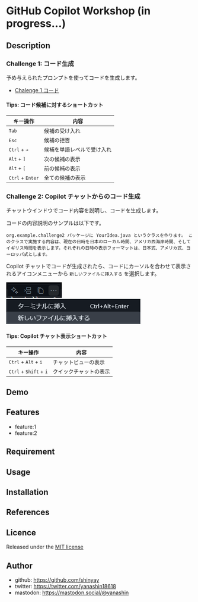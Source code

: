 # GitHub Copilot Workshop (in progress...)

## Description

### Challenge 1: コード生成

予め与えられたプロンプトを使ってコードを生成します。

- [Chalenge 1 コード](./app/src/main/java/org/example/challenge1/HelloCopilot.java)

#### Tips: コード候補に対するショートカット
|キー操作|内容|
|-------|----|
|`Tab`|候補の受け入れ|
|`Esc`|候補の拒否|
|`Ctrl` + `→`|候補を単語レベルで受け入れ|
|`Alt` + `]`|次の候補の表示|
|`Alt` + `[`|前の候補の表示|
|`Ctrl` + `Enter`|全ての候補の表示|

### Challenge 2: Copilot チャットからのコード生成

チャットウインドウでコード内容を説明し、コードを生成します。

コードの内容説明のサンプルは以下です。

```test
org.example.challenge2 パッケージに YourIdea.java というクラスを作ります。 このクラスで実施する内容は、現在の日時を日本のローカル時間、アメリカ西海岸時間、そしてイギリス時間を表示します。それぞれの日時の表示フォーマットは、日本式、アメリカ式、ヨーロッパ式とします。
```

Copilot チャットでコードが生成されたら、コードにカーソルを合わせて表示されるアイコンメニューから `新しいファイルに挿入する` を選択します。

![ファイル出力](images/image-1.png)
![新しいファイルに挿入する](images/image-2.png)

#### Tips: Copilot チャット表示ショートカット

|キー操作|内容|
|-------|----|
|`Ctrl` + `Alt` + `i`|チャットビューの表示|
|`Ctrl` + `Shift` + `i`|クイックチャットの表示|

## Demo

## Features

- feature:1
- feature:2

## Requirement

## Usage

## Installation

## References

## Licence

Released under the [MIT license](https://gist.githubusercontent.com/shinyay/56e54ee4c0e22db8211e05e70a63247e/raw/f3ac65a05ed8c8ea70b653875ccac0c6dbc10ba1/LICENSE)

## Author

- github: <https://github.com/shinyay>
- twitter: <https://twitter.com/yanashin18618>
- mastodon: <https://mastodon.social/@yanashin>
